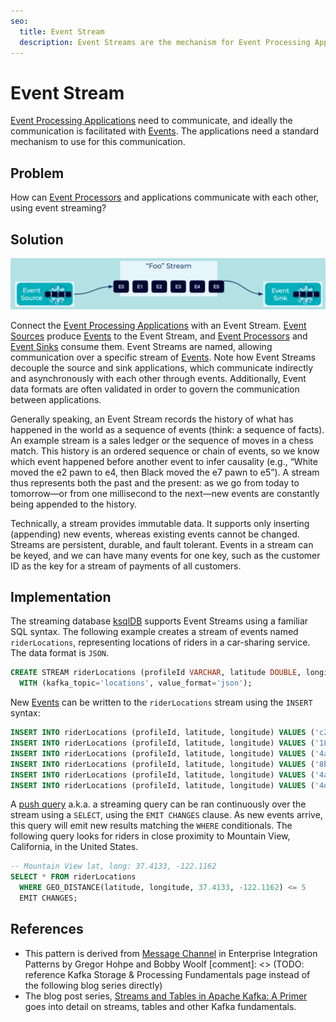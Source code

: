 ```yaml
---
seo:
  title: Event Stream
  description: Event Streams are the mechanism for Event Processing Applications to communicate. Connect Event Processing Applications together using an Event Stream. Event streams are often named and contain Events of a well known format.
---
```

# Event Stream
[Event Processing Applications](../event-processing/event-processing-application.md) need to communicate, and ideally the communication is facilitated with [Events](../event/event.md). The applications need a standard mechanism to use for this communication.

## Problem
How can [Event Processors](../event-processing/event-processor.md) and applications communicate with each other, using event streaming?

## Solution
![event-stream](../img/event-stream.png)

Connect the [Event Processing Applications](../event-processing/event-processing-application.md) with an Event Stream. [Event Sources](../event-source/event-source.md) produce [Events](../event/event.md) to the Event Stream, and [Event Processors](../event-processing/event-processor.md) and [Event Sinks](../event-sink/event-sink.md) consume them. Event Streams are named, allowing communication over a specific stream of [Events](../event/event.md). Note how Event Streams decouple the source and sink applications, which communicate indirectly and asynchronously with each other through events. Additionally, Event data formats are often validated in order to govern the communication between applications.

Generally speaking, an Event Stream records the history of what has happened in the world as a sequence of events (think: a sequence of facts). An example stream is a sales ledger or the sequence of moves in a chess match. This history is an ordered sequence or chain of events, so we know which event happened before another event to infer causality (e.g., “White moved the e2 pawn to e4, then Black moved the e7 pawn to e5”). A stream thus represents both the past and the present: as we go from today to tomorrow—or from one millisecond to the next—new events are constantly being appended to the history.

Technically, a stream provides immutable data. It supports only inserting (appending) new events, whereas existing events cannot be changed. Streams are persistent, durable, and fault tolerant. Events in a stream can be keyed, and we can have many events for one key, such as the customer ID as the key for a stream of payments of all customers.

## Implementation
The streaming database [ksqlDB](https://ksqldb.io/) supports Event Streams using a familiar SQL syntax. The following example creates a stream of events named `riderLocations`, representing locations of riders in a car-sharing service. The data format is `JSON`.
```sql
CREATE STREAM riderLocations (profileId VARCHAR, latitude DOUBLE, longitude DOUBLE)
  WITH (kafka_topic='locations', value_format='json');
```

New [Events](../event/event.md) can be written to the `riderLocations` stream using the `INSERT` syntax:
```sql
INSERT INTO riderLocations (profileId, latitude, longitude) VALUES ('c2309eec', 37.7877, -122.4205);
INSERT INTO riderLocations (profileId, latitude, longitude) VALUES ('18f4ea86', 37.3903, -122.0643);
INSERT INTO riderLocations (profileId, latitude, longitude) VALUES ('4ab5cbad', 37.3952, -122.0813);
INSERT INTO riderLocations (profileId, latitude, longitude) VALUES ('8b6eae59', 37.3944, -122.0813);
INSERT INTO riderLocations (profileId, latitude, longitude) VALUES ('4a7c7b41', 37.4049, -122.0822);
INSERT INTO riderLocations (profileId, latitude, longitude) VALUES ('4ddad000', 37.7857, -122.4011);
```

A [push query](https://docs.ksqldb.io/en/latest/concepts/queries/#push) a.k.a. a streaming query can be ran continuously over the stream using a `SELECT`, using the `EMIT CHANGES` clause. As new events arrive, this query will emit new results matching the `WHERE` conditionals. The following query looks for riders in close proximity to Mountain View, California, in the United States.
```sql
-- Mountain View lat, long: 37.4133, -122.1162
SELECT * FROM riderLocations
  WHERE GEO_DISTANCE(latitude, longitude, 37.4133, -122.1162) <= 5
  EMIT CHANGES;
```

## References
* This pattern is derived from [Message Channel](https://www.enterpriseintegrationpatterns.com/patterns/messaging/MessageChannel.html) in Enterprise Integration Patterns by Gregor Hohpe and Bobby Woolf
[comment]: <> (TODO: reference Kafka Storage & Processing Fundamentals page instead of the following blog series directly)
* The blog post series, [Streams and Tables in Apache Kafka: A Primer](https://www.confluent.io/blog/kafka-streams-tables-part-1-event-streaming/) goes into detail on streams, tables and other Kafka fundamentals.
